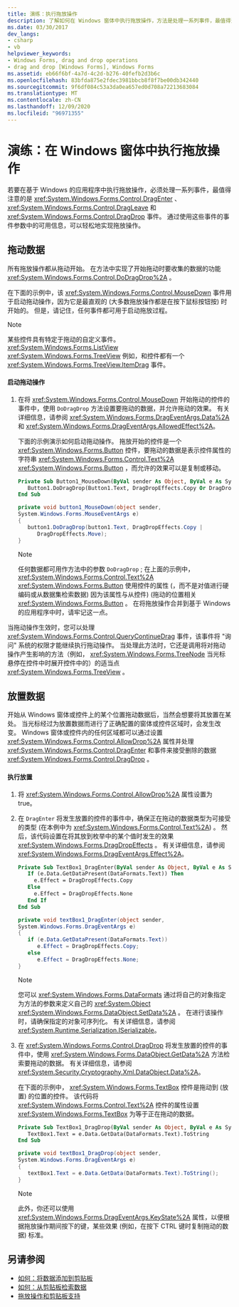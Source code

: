```yaml
---
title: 演练：执行拖放操作
description: 了解如何在 Windows 窗体中执行拖放操作，方法是处理一系列事件，最值得注意的是 System.windows.dragdrop.dragenter>、System.windows.dragdrop.dragleave> 和 System.windows.dragdrop.drop> 事件。
ms.date: 03/30/2017
dev_langs:
- csharp
- vb
helpviewer_keywords:
- Windows Forms, drag and drop operations
- drag and drop [Windows Forms], Windows Forms
ms.assetid: eb66f6bf-4a7d-4c2d-b276-40fefb2d3b6c
ms.openlocfilehash: 83bfda875e2fdec3981bbcb8f8f7be00db342440
ms.sourcegitcommit: 9f6df084c53a3da0ea657ed0d708a72213683084
ms.translationtype: MT
ms.contentlocale: zh-CN
ms.lasthandoff: 12/09/2020
ms.locfileid: "96971355"
---
```

# <a name="walkthrough-performing-a-drag-and-drop-operation-in-windows-forms"></a>演练：在 Windows 窗体中执行拖放操作
若要在基于 Windows 的应用程序中执行拖放操作，必须处理一系列事件，最值得注意的是 <xref:System.Windows.Forms.Control.DragEnter> 、 <xref:System.Windows.Forms.Control.DragLeave> 和 <xref:System.Windows.Forms.Control.DragDrop> 事件。 通过使用这些事件的事件参数中的可用信息，可以轻松地实现拖放操作。  
  
## <a name="dragging-data"></a>拖动数据  
 所有拖放操作都从拖动开始。 在方法中实现了开始拖动时要收集的数据的功能 <xref:System.Windows.Forms.Control.DoDragDrop%2A> 。  
  
 在下面的示例中，该 <xref:System.Windows.Forms.Control.MouseDown> 事件用于启动拖动操作，因为它是最直观的 (大多数拖放操作都是在按下鼠标按钮按) 时开始的。 但是，请记住，任何事件都可用于启动拖放过程。  
  
> [!NOTE]
> 某些控件具有特定于拖动的自定义事件。 <xref:System.Windows.Forms.ListView> <xref:System.Windows.Forms.TreeView> 例如，和控件都有一个 <xref:System.Windows.Forms.TreeView.ItemDrag> 事件。  
  
#### <a name="to-start-a-drag-operation"></a>启动拖动操作  
  
1. 在将 <xref:System.Windows.Forms.Control.MouseDown> 开始拖动的控件的事件中，使用 `DoDragDrop` 方法设置要拖动的数据，并允许拖动的效果。 有关详细信息，请参阅 <xref:System.Windows.Forms.DragEventArgs.Data%2A> 和 <xref:System.Windows.Forms.DragEventArgs.AllowedEffect%2A>。  
  
     下面的示例演示如何启动拖动操作。 拖放开始的控件是一个 <xref:System.Windows.Forms.Button> 控件，要拖动的数据是表示控件属性的字符串 <xref:System.Windows.Forms.Control.Text%2A> <xref:System.Windows.Forms.Button> ，而允许的效果可以是复制或移动。  
  
    ```vb  
    Private Sub Button1_MouseDown(ByVal sender As Object, ByVal e As System.Windows.Forms.MouseEventArgs) Handles Button1.MouseDown  
       Button1.DoDragDrop(Button1.Text, DragDropEffects.Copy Or DragDropEffects.Move)  
    End Sub  
    ```  
  
    ```csharp  
    private void button1_MouseDown(object sender,
    System.Windows.Forms.MouseEventArgs e)  
    {  
       button1.DoDragDrop(button1.Text, DragDropEffects.Copy |
          DragDropEffects.Move);  
    }  
    ```  
  
    > [!NOTE]
    > 任何数据都可用作方法中的参数 `DoDragDrop` ; 在上面的示例中， <xref:System.Windows.Forms.Control.Text%2A> <xref:System.Windows.Forms.Button> 使用控件的属性 (，而不是对值进行硬编码或从数据集检索数据) 因为该属性与从控件)  (拖动的位置相关 <xref:System.Windows.Forms.Button> 。 在将拖放操作合并到基于 Windows 的应用程序中时，请牢记这一点。  
  
 当拖动操作生效时，您可以处理 <xref:System.Windows.Forms.Control.QueryContinueDrag> 事件，该事件将 "询问" 系统的权限才能继续执行拖动操作。 当处理此方法时，它还是调用将对拖动操作产生影响的方法（例如， <xref:System.Windows.Forms.TreeNode> 当光标悬停在控件中时展开控件中的）的适当点 <xref:System.Windows.Forms.TreeView> 。  
  
## <a name="dropping-data"></a>放置数据  
 开始从 Windows 窗体或控件上的某个位置拖动数据后，当然会想要将其放置在某处。 当光标经过为放置数据而进行了正确配置的窗体或控件区域时，会发生改变。 Windows 窗体或控件内的任何区域都可以通过设置 <xref:System.Windows.Forms.Control.AllowDrop%2A> 属性并处理 <xref:System.Windows.Forms.Control.DragEnter> 和事件来接受删除的数据 <xref:System.Windows.Forms.Control.DragDrop> 。  
  
#### <a name="to-perform-a-drop"></a>执行放置  
  
1. 将 <xref:System.Windows.Forms.Control.AllowDrop%2A> 属性设置为 true。  
  
2. 在 `DragEnter` 将发生放置的控件的事件中，确保正在拖动的数据类型为可接受的类型 (在本例中为 <xref:System.Windows.Forms.Control.Text%2A>) 。 然后，该代码设置在将其放到枚举中的某个值时发生的效果 <xref:System.Windows.Forms.DragDropEffects> 。 有关详细信息，请参阅 <xref:System.Windows.Forms.DragEventArgs.Effect%2A>。  
  
    ```vb  
    Private Sub TextBox1_DragEnter(ByVal sender As Object, ByVal e As System.Windows.Forms.DragEventArgs) Handles TextBox1.DragEnter  
       If (e.Data.GetDataPresent(DataFormats.Text)) Then  
         e.Effect = DragDropEffects.Copy  
       Else  
         e.Effect = DragDropEffects.None  
       End If  
    End Sub  
    ```  
  
    ```csharp  
    private void textBox1_DragEnter(object sender,
    System.Windows.Forms.DragEventArgs e)  
    {  
       if (e.Data.GetDataPresent(DataFormats.Text))
          e.Effect = DragDropEffects.Copy;  
       else  
          e.Effect = DragDropEffects.None;  
    }  
    ```  
  
    > [!NOTE]
    > 您可以 <xref:System.Windows.Forms.DataFormats> 通过将自己的对象指定为方法的参数来定义自己的 <xref:System.Object> <xref:System.Windows.Forms.DataObject.SetData%2A> 。 在进行该操作时，请确保指定的对象可序列化。 有关详细信息，请参阅 <xref:System.Runtime.Serialization.ISerializable>。  
  
3. 在 <xref:System.Windows.Forms.Control.DragDrop> 将发生放置的控件的事件中，使用 <xref:System.Windows.Forms.DataObject.GetData%2A> 方法检索要拖动的数据。 有关详细信息，请参阅 <xref:System.Security.Cryptography.Xml.DataObject.Data%2A>。  
  
     在下面的示例中， <xref:System.Windows.Forms.TextBox> 控件是拖动到 (放置) 的位置的控件。 该代码将 <xref:System.Windows.Forms.Control.Text%2A> 控件的属性设置 <xref:System.Windows.Forms.TextBox> 为等于正在拖动的数据。  
  
    ```vb  
    Private Sub TextBox1_DragDrop(ByVal sender As Object, ByVal e As System.Windows.Forms.DragEventArgs) Handles TextBox1.DragDrop  
       TextBox1.Text = e.Data.GetData(DataFormats.Text).ToString  
    End Sub  
    ```  
  
    ```csharp  
    private void textBox1_DragDrop(object sender,
    System.Windows.Forms.DragEventArgs e)  
    {  
       textBox1.Text = e.Data.GetData(DataFormats.Text).ToString();  
    }  
    ```  
  
    > [!NOTE]
    > 此外，你还可以使用 <xref:System.Windows.Forms.DragEventArgs.KeyState%2A> 属性，以便根据拖放操作期间按下的键，某些效果 (例如，在按下 CTRL 键时复制拖动的数据) 标准。  
  
## <a name="see-also"></a>另请参阅

- [如何：将数据添加到剪贴板](how-to-add-data-to-the-clipboard.md)
- [如何：从剪贴板检索数据](how-to-retrieve-data-from-the-clipboard.md)
- [拖放操作和剪贴板支持](drag-and-drop-operations-and-clipboard-support.md)
